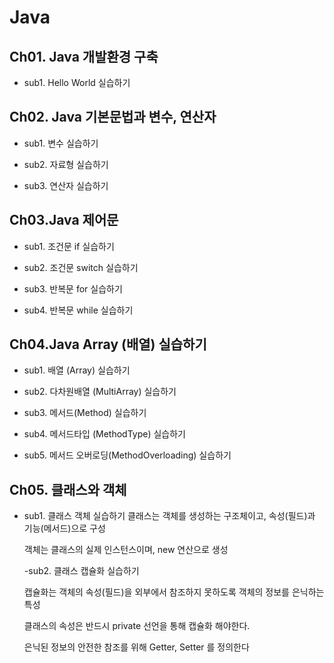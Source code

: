 # Java

 

## Ch01. Java 개발환경 구축

- sub1. Hello World 실습하기

 

## Ch02. Java 기본문법과 변수, 연산자

- sub1. 변수 실습하기

- sub2. 자료형 실습하기

- sub3. 연산자 실습하기

 

## Ch03.Java 제어문

- sub1. 조건문 if 실습하기

- sub2. 조건문 switch 실습하기

- sub3. 반복문 for 실습하기

- sub4. 반복문 while 실습하기

## Ch04.Java Array (배열) 실습하기

- sub1. 배열 (Array) 실습하기

- sub2. 다차원배열 (MultiArray) 실습하기

- sub3. 메서드(Method) 실습하기

- sub4. 메서드타입 (MethodType) 실습하기

- sub5. 메서드 오버로딩(MethodOverloading) 실습하기



 ## Ch05. 클래스와 객체
 
 - sub1. 클래스 객체 실습하기
    클래스는 객체를 생성하는 구조체이고, 속성(필드)과 기능(메서드)으로 구성
    
    객체는 클래스의 실제 인스턴스이며, new 연산으로 생성
    
   -sub2. 클래스 캡슐화 실습하기
   
    캡슐화는 객체의 속성(필드)을 외부에서 참조하지 못하도록 객체의 정보를 은닉하는 특성
    
    클래스의 속성은 반드시 private 선언을 통해 캡슐화 해야한다.
    
    은닉된 정보의 안전한 참조를 위해 Getter, Setter 를 정의한다
 
 
